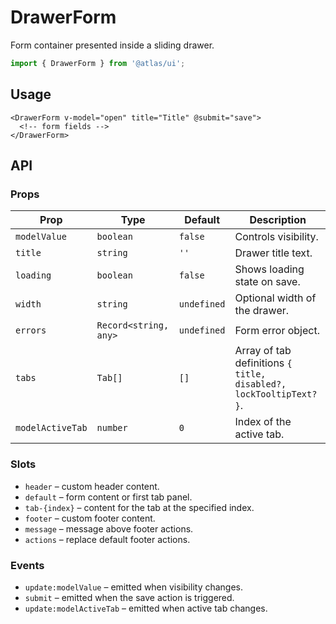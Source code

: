 # DrawerForm

Form container presented inside a sliding drawer.

```ts
import { DrawerForm } from '@atlas/ui';
```

## Usage

```vue
<DrawerForm v-model="open" title="Title" @submit="save">
  <!-- form fields -->
</DrawerForm>
```

## API

### Props
| Prop | Type | Default | Description |
| ---- | ---- | ------- | ----------- |
| `modelValue` | `boolean` | `false` | Controls visibility. |
| `title` | `string` | `''` | Drawer title text. |
| `loading` | `boolean` | `false` | Shows loading state on save. |
| `width` | `string` | `undefined` | Optional width of the drawer. |
| `errors` | `Record<string, any>` | `undefined` | Form error object. |
| `tabs` | `Tab[]` | `[]` | Array of tab definitions `{ title, disabled?, lockTooltipText? }`. |
| `modelActiveTab` | `number` | `0` | Index of the active tab. |

### Slots
- `header` – custom header content.
- `default` – form content or first tab panel.
- `tab-{index}` – content for the tab at the specified index.
- `footer` – custom footer content.
- `message` – message above footer actions.
- `actions` – replace default footer actions.

### Events
- `update:modelValue` – emitted when visibility changes.
- `submit` – emitted when the save action is triggered.
- `update:modelActiveTab` – emitted when active tab changes.
